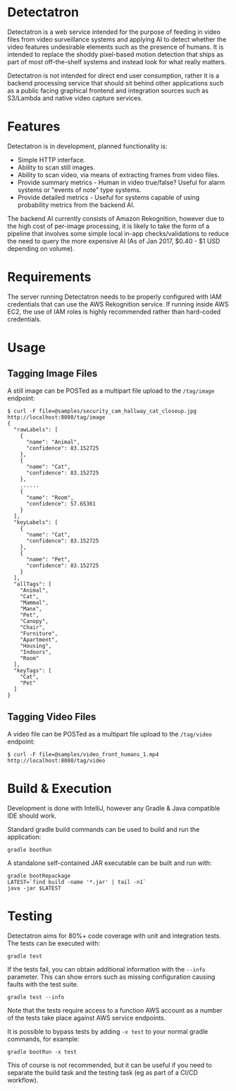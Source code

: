 # Detectatron

Detectatron is a web service intended for the purpose of feeding in video files from video surveillance systems and
applying AI to detect whether the video features undesirable elements such as the presence of humans. It is intended to
replace the shoddy pixel-based motion detection that ships as part of most off-the-shelf systems and instead look for
what really matters.

Detectatron is not intended for direct end user consumption, rather it is a backend processing service that should sit
behind other applications such as a public facing graphical frontend and integration sources such as S3/Lambda and
native video capture services.


# Features

Detectatron is in development, planned functionality is:

* Simple HTTP interface.
* Ability to scan still images.
* Ability to scan video, via means of extracting frames from video files.
* Provide summary metrics - Human in video true/false? Useful for alarm systems or "events of note" type systems.
* Provide detailed metrics - Useful for systems capable of using probability metrics from the backend AI.

The backend AI currently consists of Amazon Rekognition, however due to the high cost of per-image processing, it is
likely to take the form of a pipeline that involves some simple local in-app checks/validations to reduce the need to
query the more expensive AI (As of Jan 2017, $0.40 - $1 USD depending on volume).


# Requirements

The server running Detectatron needs to be properly configured with IAM credentials that can use the AWS Rekognition
service. If running inside AWS EC2, the use of IAM roles is highly recommended rather than hard-coded credentials.


# Usage

## Tagging Image Files

A still image can be POSTed as a multipart file upload to the `/tag/image` endpoint:

    $ curl -F file=@samples/security_cam_hallway_cat_closeup.jpg http://localhost:8080/tag/image
    {
      "rawLabels": [
        {
          "name": "Animal",
          "confidence": 83.152725
        },
        {
          "name": "Cat",
          "confidence": 83.152725
        },
        ......
        {
          "name": "Room",
          "confidence": 57.65361
        }
      ],
      "keyLabels": [
        {
          "name": "Cat",
          "confidence": 83.152725
        },
        {
          "name": "Pet",
          "confidence": 83.152725
        }
      ],
      "allTags": [
        "Animal",
        "Cat",
        "Mammal",
        "Manx",
        "Pet",
        "Canopy",
        "Chair",
        "Furniture",
        "Apartment",
        "Housing",
        "Indoors",
        "Room"
      ],
      "keyTags": [
        "Cat",
        "Pet"
      ]
    }


## Tagging Video Files

A video file can be POSTed as a multipart file upload to the `/tag/video` endpoint:

    $ curl -F file=@samples/video_front_humans_1.mp4 http://localhost:8080/tag/video


# Build & Execution

Development is done with IntelliJ, however any Gradle & Java compatible IDE should work.

Standard gradle build commands can be used to build and run the application:

    gradle bootRun

A standalone self-contained JAR executable can be built and run with:

    gradle bootRepackage
    LATEST=`find build -name '*.jar' | tail -n1`
    java -jar $LATEST


# Testing

Detectatron aims for 80%+ code coverage with unit and integration tests. The tests can
be executed with:

    gradle test

If the tests fail, you can obtain additional information with the `--info`
parameter. This can show errors such as missing configuration causing faults
with the test suite.

    gradle test --info

Note that the tests require access to a function AWS account as a number
of the tests take place against AWS service endpoints.

It is possible to bypass tests by adding `-x test` to your normal gradle
commands, for example:

    gradle bootRun -x test

This of course is not recommended, but it can be useful if you need to separate
the build task and the testing task (eg as part of a CI/CD workflow).